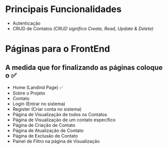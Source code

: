 # Principais Funcionalidades

- Autenticação
- CRUD de Contatos _(CRUD significa Create, Read, Update & Delete)_

# Páginas para o FrontEnd

## A medida que for finalizando as páginas coloque o ✅

- Home (Landind Page) ✅
- Sobre o Projeto
- Contato
- Login (Entrar no sistema)
- Register (Criar conta no sistema)
- Página de Visualização de todos os Contatos
- Página de Visualização de um contato específico
- Página de Criação de Contato
- Página de Atualização de Contato
- Página de Exclusão de Contato
- Painel de Filtro na página de Visualização
